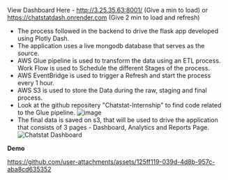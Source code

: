 View Dashboard Here - http://3.25.35.63:8001/ (Give a min to load) or https://chatstatdash.onrender.com (Give 2 min to load and refresh)

* The process followed in the backend to drive the flask app developed using Plotly Dash.
* The application uses a live mongodb database that serves as the source.
* AWS Glue pipeline is used to transform the data using an ETL process. Work Flow is used to Schedule the different Stages of the process.
* AWS EventBridge is used to trigger a Refresh and start the process every 1 hour.
* AWS S3 is used to store the Data during the raw, staging and final process.
* Look at the github repositery "Chatstat-Internship" to find code related to the Glue pipeline.
![image](https://github.com/user-attachments/assets/0729ef15-c80b-4d3d-869e-ac4da7d3de70)
* The final data is saved on s3, that will be used to drive the application that consists of 3 pages - Dashboard, Analytics and Reports Page.
![Chatstat Dashboard](https://github.com/user-attachments/assets/b8cc92c4-5bdc-4006-a3db-bc74a7b97984)

**Demo**

https://github.com/user-attachments/assets/125ff119-039d-4d8b-957c-aba8cd635352
